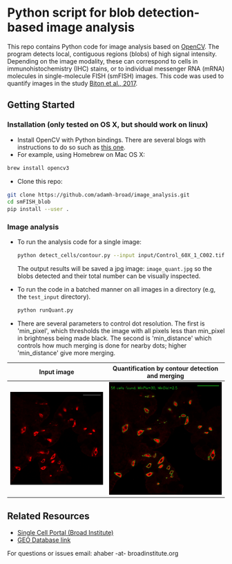 # Python script for blob detection-based image analysis

This repo contains Python code for image analysis based on  <a href="https://opencv.org/">OpenCV</a>. The program detects local, contiguous regions (blobs) of high signal intensity. Depending on the image modality, these can correspond to cells in immunohistochemistry (IHC) stains, or to individual messenger RNA (mRNA) molecules in single-molecule FISH (smFISH) images. This code was used to quantify images in the study <a href="https://www.biorxiv.org/content/early/2017/11/14/217133">Biton et al., 2017</a>.  


## Getting Started
### Installation (only tested on OS X, but should work on linux)
- Install OpenCV with Python bindings. There are several blogs with instructions to do so such as <a href="https://www.learnopencv.com/install-opencv3-on-macos/"> this one</a>.
- For example, using Homebrew on Mac OS X:
```bash 
brew install opencv3
```
- Clone this repo:
```bash
git clone https://github.com/adamh-broad/image_analysis.git
cd smFISH_blob
pip install --user .

```

### Image analysis

- To run the analysis code for a single image:
  ```bash
  python detect_cells/contour.py --input input/Control_60X_1_C002.tif --bright-blobs  --min_pixel 35 --min_distance 2
  ```
  The output results will be saved a jpg image: `image_quant.jpg` so the blobs detected and their total number can be visually inspected.

- To run the code in a batched manner on all images in a directory (e.g, the `test_input` directory).
  ```bash
  python runQuant.py
  ```
- There are several parameters to control dot resolution. The first is 'min_pixel', which thresholds the image with all pixels less than min_pixel in brightness being made black. The second is 'min_distance' which controls how much merging is done for nearby dots; higher 'min_distance' give more merging.


Input image            |  Quantification by contour detection and merging
:-------------------------:|:-------------------------:
![](https://github.com/adamh-broad/image_analysis/blob/master/dclk1_il13.jpg)  |  ![](https://github.com/adamh-broad/image_analysis/blob/master/dclk1_il13_quant.jpg)

## Related Resources

* <a href="https://portals.broadinstitute.org/single_cell/study/small-intestinal-epithelium">Single Cell Portal (Broad Institute)</a>
* <a href="https://www.ncbi.nlm.nih.gov/geo/query/acc.cgi?acc=GSE106510">GEO Database link</a>

For questions or issues email:
ahaber -at- broadinstitute.org
